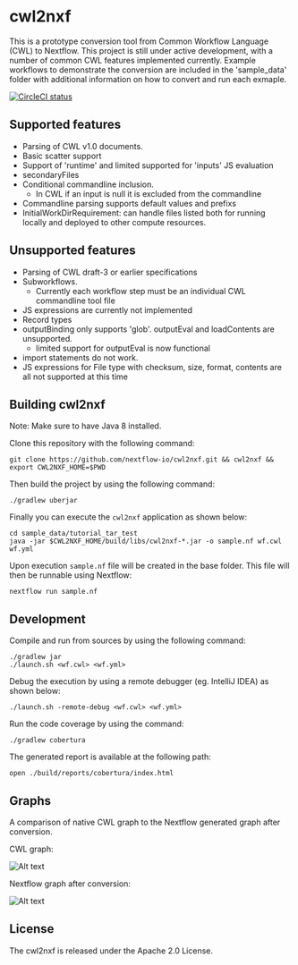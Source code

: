 cwl2nxf
========

This is a prototype conversion tool from Common Workflow Language (CWL) to Nextflow. This project is still under active development, with a number of common CWL features implemented currently. Example workflows to demonstrate the conversion are included in the 'sample_data' folder with additional information on how to convert and run each exmaple. 

[![CircleCI status](https://circleci.com/gh/nextflow-io/cwl2nxf.png?style=shield)](https://circleci.com/gh/nextflow-io/cwl2nxf/tree/master)


Supported features
-----------
* Parsing of CWL v1.0 documents. 
* Basic scatter support
* Support of 'runtime' and limited supported for 'inputs' JS evaluation
* secondaryFiles
* Conditional commandline inclusion.
	* In CWL if an input is null it is excluded from the commandline
* Commandline parsing supports default values and prefixs 
* InitialWorkDirRequirement: can handle files listed both for running locally and deployed to other compute resources. 

Unsupported features
-----------
* Parsing of CWL draft-3 or earlier specifications
* Subworkflows.
	* Currently each workflow step must be an individual CWL commandline tool file
* JS expressions are currently not implemented
* Record types
* outputBinding only supports 'glob'. outputEval and loadContents are unsupported.
	* limited support for outputEval is now functional
* import statements do not work.
* JS expressions for File type with checksum, size, format, contents are all not supported at this time

Building cwl2nxf
-----------

Note: Make sure to have Java 8 installed.

Clone this repository with the following command: 

```
git clone https://github.com/nextflow-io/cwl2nxf.git && cwl2nxf && export CWL2NXF_HOME=$PWD
```

Then build the project by using the following command:

```
./gradlew uberjar
```

Finally you can execute the `cwl2nxf` application as shown below:

```
cd sample_data/tutorial_tar_test
java -jar $CWL2NXF_HOME/build/libs/cwl2nxf-*.jar -o sample.nf wf.cwl wf.yml 
```

Upon execution `sample.nf` file will be created in the base folder. This file will then be runnable using Nextflow: 

```
nextflow run sample.nf
```


Development 
-----------

Compile and run from sources by using the following command:

```
./gradlew jar 
./launch.sh <wf.cwl> <wf.yml>
````

Debug the execution by using a remote debugger (eg. IntelliJ IDEA) as shown below: 

```
./launch.sh -remote-debug <wf.cwl> <wf.yml>
```


Run the code coverage by using the command: 

```
./gradlew cobertura  
```

The generated report is available at the following path: 

```
open ./build/reports/cobertura/index.html
```

Graphs
-----------
A comparison of native CWL graph to the Nextflow generated graph after conversion. 

CWL graph:

![Alt text](docs/CWL_graph.png "CWL workflow graph")

Nextflow graph after conversion:

![Alt text](docs/Nextflow_graph.png "Converted Nextflow graph")

License
-----------
The cwl2nxf is released under the Apache 2.0 License.
 
